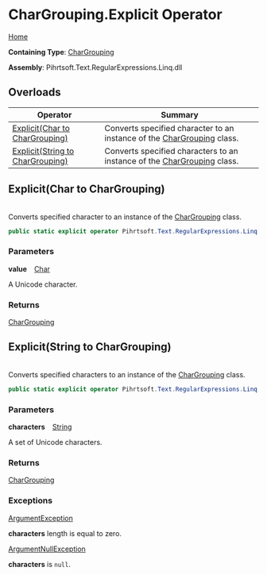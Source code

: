 # CharGrouping\.Explicit Operator

[Home](../../../../../../README.md)

**Containing Type**: [CharGrouping](../README.md)

**Assembly**: Pihrtsoft\.Text\.RegularExpressions\.Linq\.dll

## Overloads

| Operator | Summary |
| -------- | ------- |
| [Explicit(Char to CharGrouping)](#Pihrtsoft_Text_RegularExpressions_Linq_CharGrouping_op_Explicit_System_Char__Pihrtsoft_Text_RegularExpressions_Linq_CharGrouping) | Converts specified character to an instance of the [CharGrouping](../README.md) class\. |
| [Explicit(String to CharGrouping)](#Pihrtsoft_Text_RegularExpressions_Linq_CharGrouping_op_Explicit_System_String__Pihrtsoft_Text_RegularExpressions_Linq_CharGrouping) | Converts specified characters to an instance of the [CharGrouping](../README.md) class\. |

## Explicit\(Char to CharGrouping\) <a name="Pihrtsoft_Text_RegularExpressions_Linq_CharGrouping_op_Explicit_System_Char__Pihrtsoft_Text_RegularExpressions_Linq_CharGrouping"></a>

\
Converts specified character to an instance of the [CharGrouping](../README.md) class\.

```csharp
public static explicit operator Pihrtsoft.Text.RegularExpressions.Linq.CharGrouping(char value)
```

### Parameters

**value** &ensp; [Char](https://docs.microsoft.com/en-us/dotnet/api/system.char)

A Unicode character\.

### Returns

[CharGrouping](../README.md)

## Explicit\(String to CharGrouping\) <a name="Pihrtsoft_Text_RegularExpressions_Linq_CharGrouping_op_Explicit_System_String__Pihrtsoft_Text_RegularExpressions_Linq_CharGrouping"></a>

\
Converts specified characters to an instance of the [CharGrouping](../README.md) class\.

```csharp
public static explicit operator Pihrtsoft.Text.RegularExpressions.Linq.CharGrouping(string characters)
```

### Parameters

**characters** &ensp; [String](https://docs.microsoft.com/en-us/dotnet/api/system.string)

A set of Unicode characters\.

### Returns

[CharGrouping](../README.md)

### Exceptions

[ArgumentException](https://docs.microsoft.com/en-us/dotnet/api/system.argumentexception)

**characters** length is equal to zero\.

[ArgumentNullException](https://docs.microsoft.com/en-us/dotnet/api/system.argumentnullexception)

**characters** is `null`\.

